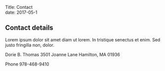 Title: Contact      
date: 2017-05-1

## Contact details

Lorem ipsum dolor sit amet diam ut lorem. In tristique senectus et enim. Sed justo fringilla non, dolor.

Dorie B. Thomas
3501 Joanne Lane
Hamilton, MA 01936

Phone 978-468-9410
